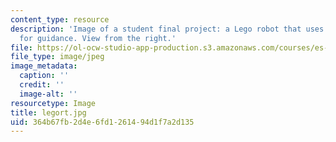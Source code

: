 ```yaml
---
content_type: resource
description: 'Image of a student final project: a Lego robot that uses light sensors
  for guidance. View from the right.'
file: https://ol-ocw-studio-app-production.s3.amazonaws.com/courses/es-293-lego-robotics-spring-2007/364b67fb2d4e6fd1261494d1f7a2d135_legort.jpg
file_type: image/jpeg
image_metadata:
  caption: ''
  credit: ''
  image-alt: ''
resourcetype: Image
title: legort.jpg
uid: 364b67fb-2d4e-6fd1-2614-94d1f7a2d135
---
```

